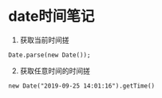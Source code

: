 # date时间笔记

1. 获取当前时间搓

```
Date.parse(new Date());
```

2. 获取任意时间的时间搓

```
new Date("2019-09-25 14:01:16").getTime()
```